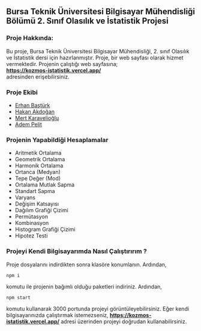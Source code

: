 ## Bursa Teknik Üniversitesi Bilgisayar Mühendisliği Bölümü 2. Sınıf Olasılık ve İstatistik Projesi

### Proje Hakkında:
Bu proje, Bursa Teknik Üniversitesi Bilgisayar Mühendisliği, 2. sınıf Olasılık ve İstatistik dersi için hazırlanmıştır. Proje, bir web sayfası olarak hizmet vermektedir. Projenin çalıştığı web sayfasına;
<br>
**https://kozmos-istatistik.vercel.app/**
<br>
adresinden erişebilirsiniz.

### Proje Ekibi
- [Erhan Baştürk](https://github.com/basturkerhan)
- [Hakan Akdoğan](https://github.com/hakanakdogan)
- [Mert Karavelioğlu](https://github.com/MertKaravelioglu)
- [Adem Pelit](https://github.com/adem-pelit)


### Projenin Yapabildiği Hesaplamalar
- Aritmetik Ortalama
- Geometrik Ortalama
- Harmonik Ortalama
- Ortanca (Medyan)
- Tepe Değer (Mod)
- Ortalama Mutlak Sapma
- Standart Sapma
- Varyans
- Değişim Katsayısı
- Dağılım Grafiği Çizimi
- Permütasyon
- Kombinasyon
- Histogram Grafiği Çizimi
- Hipotez Testi

### Projeyi Kendi Bilgisayarımda Nasıl Çalıştırırım ?
Proje dosyalarını indirdikten sonra klasöre konumlanın. Ardından, 
```
npm i
```
komutu ile projenin bağımlı olduğu paketleri indiriniz.
Ardından,
```
npm start
```
komutu kullanarak 3000 portunda projeyi görüntüleyebilirsiniz.
Eğer kendi bilgisayarınızda çalıştırmak istemezseniz, **https://kozmos-istatistik.vercel.app/** adresi üzerinden projeyi doğrudan kullanabilirsiniz.

